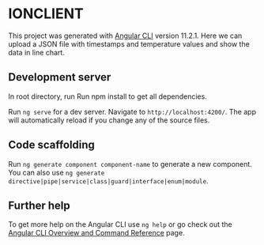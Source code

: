 # IONCLIENT

This project was generated with [Angular CLI](https://github.com/angular/angular-cli) version 11.2.1.
Here we can upload a JSON file with timestamps and temperature values and show the data in line chart.

## Development server

In root directory, run
Run npm install to get all dependencies.

Run `ng serve` for a dev server. Navigate to `http://localhost:4200/`. The app will automatically reload if you change any of the source files.

## Code scaffolding

Run `ng generate component component-name` to generate a new component. You can also use `ng generate directive|pipe|service|class|guard|interface|enum|module`.

## Further help

To get more help on the Angular CLI use `ng help` or go check out the [Angular CLI Overview and Command Reference](https://angular.io/cli) page.
